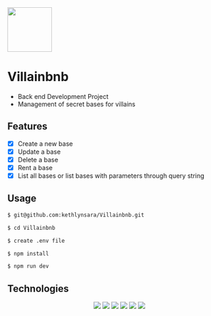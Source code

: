 <img src="https://notion-emojis.s3-us-west-2.amazonaws.com/prod/svg-twitter/1f9b9-1f3fd-200d-2640-fe0f.svg" width="100px"/>

# Villainbnb
- Back end Development Project
- Management of secret bases for villains

## Features
- [x] Create a new base
- [x] Update a base
- [x] Delete a base
- [x] Rent a base
- [x] List all bases or list bases with parameters through query string

## Usage

```bash
$ git@github.com:kethlynsara/Villainbnb.git

$ cd Villainbnb

$ create .env file

$ npm install

$ npm run dev
```
## Technologies

<div align="center">
	<img src="https://img.shields.io/badge/Node.js-be1931?style=for-the-badge&logo=nodedotjs&logoColor=white" >
        <img src="https://img.shields.io/badge/git-000000.svg?style=for-the-badge&logo=git&logoColor=white" >
	<img src="https://img.shields.io/badge/TypeScript-be1931?style=for-the-badge&logo=typescript&logoColor=white" >
	<img src="https://img.shields.io/badge/Express.js-000000?style=for-the-badge&logo=express&logoColor=white" >
	<img src="https://img.shields.io/badge/MongoDB-be1931?style=for-the-badge&logo=mongodb&logoColor=white" >
	<img src="https://img.shields.io/badge/Heroku-000000?style=for-the-badge&logo=heroku&logoColor=white" >
</div>
